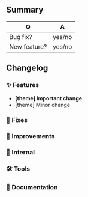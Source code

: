 ## Summary
| Q            | A            |
|--------------|--------------|
| Bug fix?     | yes/no       |
| New feature? | yes/no       |

## Changelog
### ✨ Features
* **[theme] Important change**
* [theme] Minor change
### 🐛 Fixes
### 🚀 Improvements
### 👻 Internal
### 🛠 Tools
### 📖 Documentation
